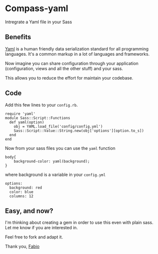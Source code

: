 Compass-yaml
============

Intregrate a Yaml file in your Sass

## Benefits
[Yaml](http://www.yaml.org/) is a human friendly data serialization standard for all programming languages.
It's a common markup in a lot of languages and frameworks.

Now imagine you can share configuration through your application (configuration, views and all the other stuff) and your sass.

This allows you to reduce the effort for maintain your codebase.


## Code

Add this few lines to your `config.rb`. 

	require 'yaml'
	module Sass::Script::Functions
	  def yaml(option)
	    obj = YAML.load_file('config/config.yml')
	    Sass::Script::Value::String.new(obj['options'][option.to_s])
	  end
	end

Now from your sass files you can use the `yaml` function

	body{
		background-color: yaml(background); 
	}

where background is a variable in your `config.yml`

	options:
	  background: red
	  color: blue
	  columns: 12

## Easy, and now?

I'm thinking about creating a gem in order to use this even with plain sass.
Let me know if you are interested in.

Feel free to fork and adapt it.

Thank you, [Fabio](http://fabbrucci.me)